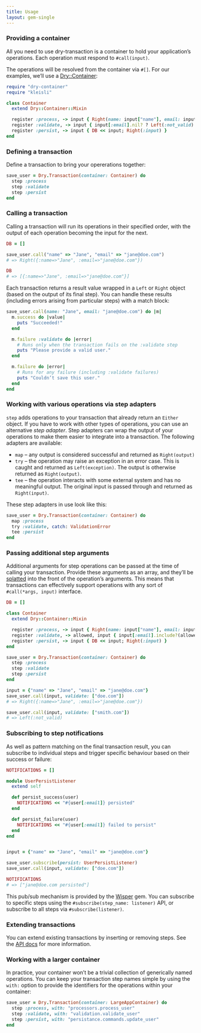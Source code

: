 ```yaml
---
title: Usage
layout: gem-single
---
```


### Providing a container

All you need to use dry-transaction is a container to hold your application’s operations. Each operation must respond to `#call(input)`.

The operations will be resolved from the container via `#[]`. For our examples, we’ll use a [Dry::Container](http://dry-rb.org/gems/dry-container):

```ruby
require "dry-container"
require "kleisli"

class Container
  extend Dry::Container::Mixin

  register :process, -> input { Right(name: input["name"], email: input["email"]) }
  register :validate, -> input { input[:email].nil? ? Left(:not_valid) : Right(input) }
  register :persist, -> input { DB << input; Right(:input) }
end
```

### Defining a transaction

Define a transaction to bring your opererations together:

```ruby
save_user = Dry.Transaction(container: Container) do
  step :process
  step :validate
  step :persist
end
```

### Calling a transaction

Calling a transaction will run its operations in their specified order, with the output of each operation becoming the input for the next.

```ruby
DB = []

save_user.call("name" => "Jane", "email" => "jane@doe.com")
# => Right({:name=>"Jane", :email=>"jane@doe.com"})

DB
# => [{:name=>"Jane", :email=>"jane@doe.com"}]
```

Each transaction returns a result value wrapped in a `Left` or `Right` object (based on the output of its final step). You can handle these results (including errors arising from particular steps) with a match block:

```ruby
save_user.call(name: "Jane", email: "jane@doe.com") do |m|
  m.success do |value|
    puts "Succeeded!"
  end

  m.failure :validate do |error|
    # Runs only when the transaction fails on the :validate step
    puts "Please provide a valid user."
  end

  m.failure do |error|
    # Runs for any failure (including :validate failures)
    puts "Couldn’t save this user."
  end
end
```

### Working with various operations via step adapters

`step` adds operations to your transaction that already return an `Either` object. If you have to work with other types of operations, you can use an alternative _step adapter_. Step adapters can wrap the output of your operations to make them easier to integrate into a transaction. The following adapters are available:

* `map` – any output is considered successful and returned as `Right(output)`
* `try` – the operation may raise an exception in an error case. This is caught and returned as `Left(exception)`. The output is otherwise returned as `Right(output)`.
* `tee` – the operation interacts with some external system and has no meaningful output. The original input is passed through and returned as `Right(input)`.

These step adapters in use look like this:

```ruby
save_user = Dry.Transaction(container: Container) do
  map :process
  try :validate, catch: ValidationError
  tee :persist
end
```

### Passing additional step arguments

Additional arguments for step operations can be passed at the time of calling your transaction. Provide these arguments as an array, and they’ll be [splatted](https://endofline.wordpress.com/2011/01/21/the-strange-ruby-splat/) into the front of the operation’s arguments. This means that transactions can effectively support operations with any sort of `#call(*args, input)` interface.

```ruby
DB = []

class Container
  extend Dry::Container::Mixin

  register :process, -> input { Right(name: input["name"], email: input["email"]) }
  register :validate, -> allowed, input { input[:email].include?(allowed) ? Left(:not_valid) : Right(input) }
  register :persist, -> input { DB << input; Right(:input) }
end

save_user = Dry.Transaction(container: Container) do
  step :process
  step :validate
  step :persist
end

input = {"name" => "Jane", "email" => "jane@doe.com"}
save_user.call(input, validate: ["doe.com"])
# => Right({:name=>"Jane", :email=>"jane@doe.com"})

save_user.call(input, validate: ["smith.com"])
# => Left(:not_valid)
```

### Subscribing to step notifications

As well as pattern matching on the final transaction result, you can subscribe to individual steps and trigger specific behaviour based on their success or failure:

```ruby
NOTIFICATIONS = []

module UserPersistListener
  extend self

  def persist_success(user)
    NOTIFICATIONS << "#{user[:email]} persisted"
  end

  def persist_failure(user)
    NOTIFICATIONS << "#{user[:email]} failed to persist"
  end
end


input = {"name" => "Jane", "email" => "jane@doe.com"}

save_user.subscribe(persist: UserPersistListener)
save_user.call(input, validate: ["doe.com"])

NOTIFICATIONS
# => ["jane@doe.com persisted"]
```

This pub/sub mechanism is provided by the [Wisper](https://github.com/krisleech/wisper) gem. You can subscribe to specific steps using the `#subscribe(step_name: listener)` API, or subscribe to all steps via `#subscribe(listener)`.

### Extending transactions

You can extend existing transactions by inserting or removing steps. See the [API docs](http://www.rubydoc.info/github/dry-rb/dry-transaction/Dry/Transaction/Sequence) for more information.

### Working with a larger container

In practice, your container won’t be a trivial collection of generically named operations. You can keep your transaction step names simple by using the `with:` option to provide the identifiers for the operations within your container:

```ruby
save_user = Dry.Transaction(container: LargeAppContainer) do
  step :process, with: "processors.process_user"
  step :validate, with: "validation.validate_user"
  step :persist, with: "persistance.commands.update_user"
end
```
